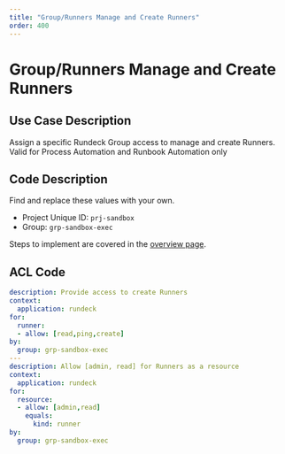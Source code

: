```yaml
---
title: "Group/Runners Manage and Create Runners"
order: 400
---
```


# Group/Runners Manage and Create Runners

## Use Case Description

Assign a specific Rundeck Group access to manage and create Runners.  Valid for Process Automation and Runbook Automation only

## Code Description
Find and replace these values with your own.
- Project Unique ID: `prj-sandbox`
- Group: `grp-sandbox-exec`

Steps to implement are covered in the [overview page](index.md).

## ACL Code

``` yaml
description: Provide access to create Runners
context:
  application: rundeck
for:
  runner:
  - allow: [read,ping,create]
by:
  group: grp-sandbox-exec
---
description: Allow [admin, read] for Runners as a resource
context:
  application: rundeck
for:
  resource:
  - allow: [admin,read]
    equals:
      kind: runner
by:
  group: grp-sandbox-exec
```